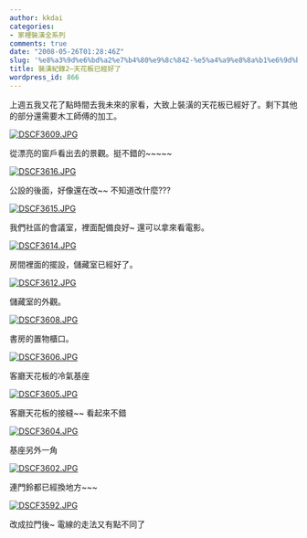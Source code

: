 ```yaml
---
author: kkdai
categories:
- 家裡裝潢全系列
comments: true
date: "2008-05-26T01:28:46Z"
slug: '%e8%a3%9d%e6%bd%a2%e7%b4%80%e9%8c%842-%e5%a4%a9%e8%8a%b1%e6%9d%bf%e5%b7%b2%e7%b6%93%e5%a5%bd%e4%ba%86'
title: 裝潢紀錄2—天花板已經好了
wordpress_id: 866
---
```


上週五我又花了點時間去我未來的家看，大致上裝潢的天花板已經好了。剩下其他的部分還需要木工師傅的加工。

[![DSCF3609.JPG](http://farm3.static.flickr.com/2227/2521886404_c6d1b3e771.jpg)](http://www.flickr.com/photos/27643002@N00/2521886404/)

從漂亮的窗戶看出去的景觀。挺不錯的~~~~~


<!--more-->
 

[![DSCF3616.JPG](http://farm4.static.flickr.com/3171/2521067675_c7f525d924.jpg)](http://www.flickr.com/photos/27643002@N00/2521067675/)

公設的後面，好像還在改~~ 不知道改什麼???

[![DSCF3615.JPG](http://farm4.static.flickr.com/3018/2521887916_60c7e38389.jpg)](http://www.flickr.com/photos/27643002@N00/2521887916/)

我們社區的會議室，裡面配備良好~ 還可以拿來看電影。

[![DSCF3614.JPG](http://farm4.static.flickr.com/3217/2521887564_566e23a933.jpg)](http://www.flickr.com/photos/27643002@N00/2521887564/)

房間裡面的擺設，儲藏室已經好了。

[![DSCF3612.JPG](http://farm3.static.flickr.com/2283/2521066871_8968e3b8fe.jpg)](http://www.flickr.com/photos/27643002@N00/2521066871/)

儲藏室的外觀。

[](http://www.flickr.com/photos/27643002@N00/2521066239/)

[![DSCF3608.JPG](http://farm3.static.flickr.com/2186/2521065839_7ce663c1c5.jpg)](http://www.flickr.com/photos/27643002@N00/2521065839/)

書房的置物櫃口。

[![DSCF3606.JPG](http://farm3.static.flickr.com/2065/2521885720_ae6cb80615.jpg)](http://www.flickr.com/photos/27643002@N00/2521885720/)

客廳天花板的冷氣基座

[![DSCF3605.JPG](http://farm4.static.flickr.com/3015/2521885452_c55f200b0f.jpg)](http://www.flickr.com/photos/27643002@N00/2521885452/)

客廳天花板的接縫~~ 看起來不錯

[![DSCF3604.JPG](http://farm4.static.flickr.com/3028/2521885186_a840bab982.jpg)](http://www.flickr.com/photos/27643002@N00/2521885186/)

基座另外一角

[![DSCF3602.JPG](http://farm3.static.flickr.com/2025/2521064647_a363ac0eed.jpg)](http://www.flickr.com/photos/27643002@N00/2521064647/)

連門鈴都已經換地方~~~

[![DSCF3592.JPG](http://farm4.static.flickr.com/3102/2521064329_f6477857b2.jpg)](http://www.flickr.com/photos/27643002@N00/2521064329/)

改成拉門後~ 電線的走法又有點不同了

[](http://www.flickr.com/photos/27643002@N00/2521062515/)
